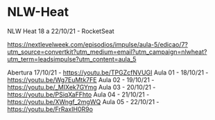 # NLW-Heat
NLW Heat 18 a 22/10/21 - RocketSeat


https://nextlevelweek.com/episodios/impulse/aula-5/edicao/7?utm_source=convertkit?utm_medium=email?utm_campaign=nlwheat?utm_term=leadsimpulse?utm_content=aula_5

Abertura 17/10/21  - https://youtu.be/TPGZcfNVUGI
Aula 01 - 18/10/21 - https://youtu.be/Wg7EuMtk7FE
Aula 02 - 19/10/21 - https://youtu.be/_MIXek7GYmg
Aula 03 - 20/10/21 - https://youtu.be/PSiqXaFFhto
Aula 04 - 21/10/21 - https://youtu.be/XWngf_2mgWQ
Aula 05 - 22/10/21 - https://youtu.be/FrRaxIH0R9o
